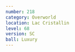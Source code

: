 ```yaml
---
number: 218
category: Overworld
location: Lac Cristallin
level: 68
version: SC
ball: Luxury
---
```

